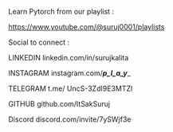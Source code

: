Learn Pytorch from our playlist : 

https://www.youtube.com/@suruj0001/playlists  


Social to connect : 

LINKEDIN
linkedin.com/in/surujkalita

INSTAGRAM
instagram.com/___p_l_a_y____

TELEGRAM
t.me/ UncS-3ZdI9E3MTZl

GITHUB
github.com/ItSakSuruj

Discord
discord.com/invite/7ySWjf3e


